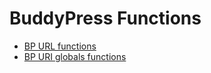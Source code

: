 # BuddyPress Functions

- [BP URL functions](./rewrites.md)
- [BP URI globals functions](uri-globals.md)
